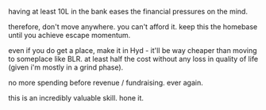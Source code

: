 having at least 10L in the bank eases the financial pressures on the mind.

therefore, don't move anywhere. you can't afford it. keep this the homebase until you achieve escape momentum.

even if you do get a place, make it in Hyd - it'll be way cheaper than moving to someplace like BLR. at least half the cost without any loss in quality of life (given i'm mostly in a grind phase).

no more spending before revenue / fundraising. ever again.

this is an incredibly valuable skill. hone it.